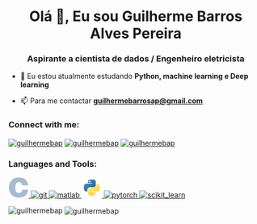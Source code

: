 <h1 align="center">Olá 👋, Eu sou Guilherme Barros Alves Pereira</h1>
<h3 align="center">Aspirante a cientista de dados / Engenheiro eletricista</h3>

- 🌱 Eu estou atualmente estudando **Python, machine learning e Deep learning**

- 📫 Para me contactar **guilhermebarrosap@gmail.com**

<h3 align="left">Connect with me:</h3>
<p align="left">
<a href="https://linkedin.com/in/guilhermebap" target="blank"><img align="center" src="https://raw.githubusercontent.com/rahuldkjain/github-profile-readme-generator/neutral-icons/src/images/icons/Social/linked-in-alt.svg" alt="guilhermebap" height="30" width="40" /></a>
<a href="https://kaggle.com/guilhermebap" target="blank"><img align="center" src="https://raw.githubusercontent.com/rahuldkjain/github-profile-readme-generator/neutral-icons/src/images/icons/Social/kaggle.svg" alt="guilhermebap" height="30" width="40" /></a>
<a href="https://instagram.com/guilhermebap" target="blank"><img align="center" src="https://raw.githubusercontent.com/rahuldkjain/github-profile-readme-generator/neutral-icons/src/images/icons/Social/instagram.svg" alt="guilhermebap" height="30" width="40" /></a>
</p>

<h3 align="left">Languages and Tools:</h3>
<p align="left"> <a href="https://www.cprogramming.com/" target="_blank"> <img src="https://raw.githubusercontent.com/devicons/devicon/master/icons/c/c-original.svg" alt="c" width="40" height="40"/> </a> <a href="https://git-scm.com/" target="_blank"> <img src="https://www.vectorlogo.zone/logos/git-scm/git-scm-icon.svg" alt="git" width="40" height="40"/> </a> <a href="https://www.mathworks.com/" target="_blank"> <img src="https://raw.githubusercontent.com/simple-icons/simple-icons/master/icons/mathworks.svg" alt="matlab" width="40" height="40"/> </a> <a href="https://www.python.org" target="_blank"> <img src="https://raw.githubusercontent.com/devicons/devicon/master/icons/python/python-original.svg" alt="python" width="40" height="40"/> </a> <a href="https://pytorch.org/" target="_blank"> <img src="https://www.vectorlogo.zone/logos/pytorch/pytorch-icon.svg" alt="pytorch" width="40" height="40"/> </a> <a href="https://scikit-learn.org/" target="_blank"> <img src="https://upload.wikimedia.org/wikipedia/commons/0/05/Scikit_learn_logo_small.svg" alt="scikit_learn" width="40" height="40"/> </a> </p>

<p><img align="left" src="https://github-readme-stats.vercel.app/api/top-langs?username=guilhermebap&show_icons=true&theme=dracula&locale=en&layout=compact" alt="guilhermebap" /></p>

<p>&nbsp;<img align="center" src="https://github-readme-stats.vercel.app/api?username=guilhermebap&show_icons=true&locale=en" alt="guilhermebap" /></p>
